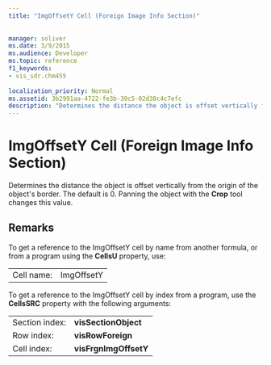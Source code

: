 ```yaml
---
title: "ImgOffsetY Cell (Foreign Image Info Section)"
 
 
manager: soliver
ms.date: 3/9/2015
ms.audience: Developer
ms.topic: reference
f1_keywords:
- vis_sdr.chm455
 
localization_priority: Normal
ms.assetid: 3b2991aa-4722-fe3b-39c5-02d38c4c7efc
description: "Determines the distance the object is offset vertically from the origin of the object's border. The default is 0. Panning the object with the Crop tool changes this value."
---
```


# ImgOffsetY Cell (Foreign Image Info Section)

Determines the distance the object is offset vertically from the origin of the object's border. The default is 0. Panning the object with the **Crop** tool changes this value. 
  
## Remarks

To get a reference to the ImgOffsetY cell by name from another formula, or from a program using the **CellsU** property, use: 
  
|||
|:-----|:-----|
| Cell name:  <br/> | ImgOffsetY  <br/> |
   
To get a reference to the ImgOffsetY cell by index from a program, use the **CellsSRC** property with the following arguments: 
  
|||
|:-----|:-----|
| Section index:  <br/> |**visSectionObject** <br/> |
| Row index:  <br/> |**visRowForeign** <br/> |
| Cell index:  <br/> |**visFrgnImgOffsetY** <br/> |
   

